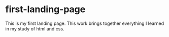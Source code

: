 # first-landing-page
This is my first landing page.
This work brings together everything I learned in my study of html and css.
